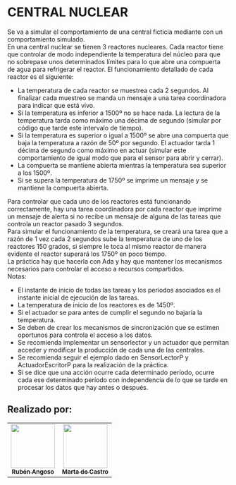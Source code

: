# CENTRAL NUCLEAR
Se va a simular el comportamiento de una central ficticia mediante con un comportamiento
simulado.<br>
En una central nuclear se tienen 3 reactores nucleares. Cada reactor tiene que controlar de
modo independiente la temperatura del núcleo para que no sobrepase unos determinados
límites para lo que abre una compuerta de agua para refrigerar el reactor. El funcionamiento
detallado de cada reactor es el siguiente:<br>
- La temperatura de cada reactor se muestrea cada 2 segundos. Al finalizar cada
muestreo se manda un mensaje a una tarea coordinadora para indicar que está vivo.
- Si la temperatura es inferior a 1500º no se hace nada. La lectura de la temperatura
tarda como máximo una décima de segundo (simular por código que tarde este
intervalo de tiempo).
- Si la temperatura es superior o igual a 1500º se abre una compuerta que baja la
temperatura a razón de 50º por segundo. El actuador tarda 1 décima de segundo
como máximo en actuar (simular este comportamiento de igual modo que para el
sensor para abrir y cerrar).
- La compuerta se mantiene abierta mientras la temperatura sea superior a los 1500º.
- Si se supera la temperatura de 1750º se imprime un mensaje y se mantiene la
compuerta abierta.

Para controlar que cada uno de los reactores está funcionando correctamente, hay una tarea
coordinadora por cada reactor que imprime un mensaje de alerta si no recibe un mensaje de
alguna de las tareas que controla un reactor pasado 3 segundos.<br>
Para simular el funcionamiento de la temperatura, se creará una tarea que a razón de 1 vez
cada 2 segundos sube la temperatura de uno de los reactores 150 grados, si siempre le toca al
mismo reactor de manera evidente el reactor superará los 1750º en poco tiempo.<br>
La práctica hay que hacerla con Ada y hay que mantener los mecanismos necesarios para
controlar el acceso a recursos compartidos.<br>
Notas:
- El instante de inicio de todas las tareas y los períodos asociados es el instante inicial de
ejecución de las tareas.
- La temperatura de inicio de los reactores es de 1450º.
- Si el actuador se para antes de cumplir el segundo no bajaría la temperatura.
- Se deben de crear los mecanismos de sincronización que se estimen oportunos para
controla el acceso a los datos.
- Se recomienda implementar un sensorlector y un actuador que permitan acceder y
modificar la producción de cada una de las centrales.
- Se recomienda seguir el ejemplo dado en SensorLectorP y ActuadorEscritorP para la
realización de la práctica.
- Si se dice que una acción ocurre cada determinado período, ocurre cada ese
determinado período con independencia de lo que se tarde en procesar los datos que
hay antes o después.

## Realizado por:
<table>
   <td align="center"><a href="https://github.com/rubenangber"><img src="https://avatars.githubusercontent.com/u/70805470?v=4" width="100px;" alt=""/><br /><sub><b>Rubén Angoso</b></sub></a><br /> 
   <td align="center"><a href="https://www.instagram.com/martaadcl_/"><img src="https://avatars.githubusercontent.com/u/71805470?v=3" width="100px;" alt=""/><br /><sub><b>Marta de Castro</b></sub></a><br /> 
</table>